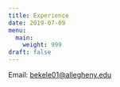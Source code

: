 ```yaml
---
title: Experience 
date: 2019-07-09
menu:
  main:
    weight: 999
draft: false
---
```

Email: bekele01@allegheny.edu
